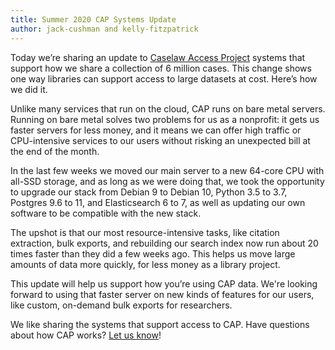 ```yaml
---
title: Summer 2020 CAP Systems Update
author: jack-cushman and kelly-fitzpatrick
---
```

Today we’re sharing an update to [Caselaw Access Project](https://case.law/) systems that support how we share a collection of 6 million cases. This change shows one way libraries can support access to large datasets at cost. Here’s how we did it. 

Unlike many services that run on the cloud, CAP runs on bare metal servers. Running on bare metal solves two problems for us as a nonprofit: it gets us faster servers for less money, and it means we can offer high traffic or CPU-intensive services to our users without risking an unexpected bill at the end of the month.

In the last few weeks we moved our main server to a new 64-core CPU with all-SSD storage, and as long as we were doing that, we took the opportunity to upgrade our stack from Debian 9 to Debian 10, Python 3.5 to 3.7, Postgres 9.6 to 11, and Elasticsearch 6 to 7, as well as updating our own software to be compatible with the new stack.

The upshot is that our most resource-intensive tasks, like citation extraction, bulk exports, and rebuilding our search index now run about 20 times faster than they did a few weeks ago. This helps us move large amounts of data more quickly, for less money as a library project.

This update will help us support how you’re using CAP data. We're looking forward to using that faster server on new kinds of features for our users, like custom, on-demand bulk exports for researchers. 

We like sharing the systems that support access to CAP. Have questions about how CAP works? [Let us know](https://case.law/contact/)! 